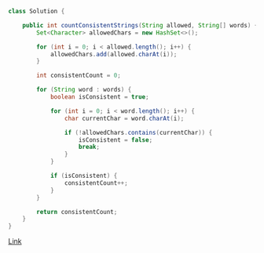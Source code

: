 ```java
class Solution {

    public int countConsistentStrings(String allowed, String[] words) {
        Set<Character> allowedChars = new HashSet<>();

        for (int i = 0; i < allowed.length(); i++) {
            allowedChars.add(allowed.charAt(i));
        }

        int consistentCount = 0;

        for (String word : words) {
            boolean isConsistent = true;

            for (int i = 0; i < word.length(); i++) {
                char currentChar = word.charAt(i);

                if (!allowedChars.contains(currentChar)) {
                    isConsistent = false;
                    break;
                }
            }

            if (isConsistent) {
                consistentCount++;
            }
        }

        return consistentCount;
    }
}

```

[Link](https://leetcode.com/problems/count-the-number-of-consistent-strings/description/?envType=daily-question&envId=2024-09-12)